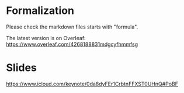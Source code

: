 # Formalization

Please check the markdown files starts with "formula".

The latest version is on Overleaf: https://www.overleaf.com/4268188831mdgcyfhmmfsg

# Slides

https://www.icloud.com/keynote/0da8dyFEr1CrbtnFFXST0UHnQ#PoBF